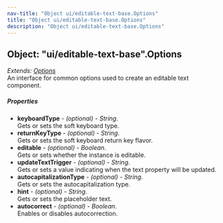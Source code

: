 ```yaml
---
nav-title: "Object ui/editable-text-base.Options"
title: "Object ui/editable-text-base.Options"
description: "Object ui/editable-text-base.Options"
---
```

## Object: "ui/editable-text-base".Options  
_Extends:_ [_Options_](../../ui/text-base/Options.md)  
An interface for common options used to create an editable text component.

##### Properties
 - **keyboardType** - _(optional)_ - _String_.    
  Gets or sets the soft keyboard type.
 - **returnKeyType** - _(optional)_ - _String_.    
  Gets or sets the soft keyboard return key flavor.
 - **editable** - _(optional)_ - _Boolean_.    
  Gets or sets whether the instance is editable.
 - **updateTextTrigger** - _(optional)_ - _String_.    
  Gets or sets a value indicating when the text property will be updated. 
 - **autocapitalizationType** - _(optional)_ - _String_.    
  Gets or sets the autocapitalization type.
 - **hint** - _(optional)_ - _String_.    
  Gets or sets the placeholder text.
 - **autocorrect** - _(optional)_ - _Boolean_.    
  Enables or disables autocorrection.